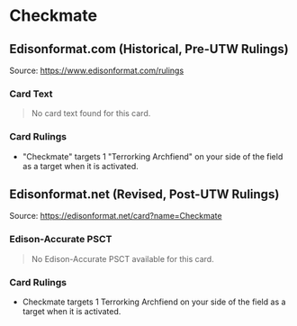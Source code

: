 # Checkmate

## Edisonformat.com (Historical, Pre-UTW Rulings)

Source: https://www.edisonformat.com/rulings

### Card Text

> No card text found for this card.

### Card Rulings

*   "Checkmate" targets 1 "Terrorking Archfiend" on your side of the field as a target when it is activated.

## Edisonformat.net (Revised, Post-UTW Rulings)

Source: https://edisonformat.net/card?name=Checkmate

### Edison-Accurate PSCT

> No Edison-Accurate PSCT available for this card.

### Card Rulings

*   Checkmate targets 1 Terrorking Archfiend on your side of the field as a target when it is activated.
            